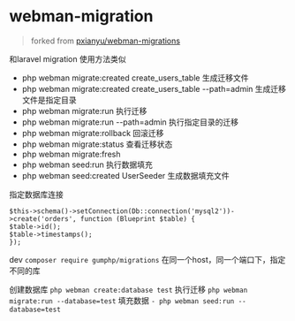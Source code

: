 # webman-migration

> forked from [pxianyu/webman-migrations](https://github.com/pxianyu/webman-migrations)

 和laravel migration 使用方法类似
- php webman migrate:created create_users_table 生成迁移文件
- php webman migrate:created create_users_table --path=admin 生成迁移文件是指定目录
- php webman migrate:run  执行迁移
- php webman migrate:run  --path=admin 执行指定目录的迁移
- php webman migrate:rollback 回滚迁移
- php webman migrate:status 查看迁移状态
- php webman migrate:fresh 
- php webman seed:run 执行数据填充
- php webman seed:created UserSeeder 生成数据填充文件


指定数据库连接
```
$this->schema()->setConnection(Db::connection('mysql2'))->create('orders', function (Blueprint $table) {
$table->id();
$table->timestamps();
});
```
dev 
 `composer require gumphp/migrations`
 在同一个host，同一个端口下，指定不同的库
 
创建数据库
`php webman create:database test`
执行迁移
`php webman migrate:run --database=test`
填充数据
`- php webman seed:run --database=test`
